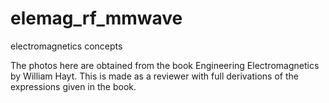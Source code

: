 # elemag_rf_mmwave
electromagnetics concepts


The photos here are obtained from the book Engineering Electromagnetics by William Hayt. 
This is made as a reviewer with full derivations of the expressions given in the book.
